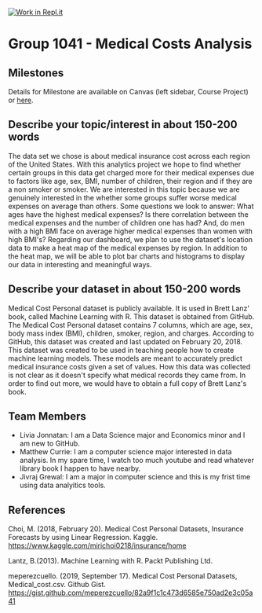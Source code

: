 [![Work in Repl.it](https://classroom.github.com/assets/work-in-replit-14baed9a392b3a25080506f3b7b6d57f295ec2978f6f33ec97e36a161684cbe9.svg)](https://classroom.github.com/online_ide?assignment_repo_id=358631&assignment_repo_type=GroupAssignmentRepo)
# Group 1041 - Medical Costs Analysis

## Milestones

Details for Milestone are available on Canvas (left sidebar, Course Project) or [here](https://firas.moosvi.com/courses/data301/project/milestone01.html).

## Describe your topic/interest in about 150-200 words

The data set we chose is about medical insurance cost across each region of the United States. With this analytics project we hope to find whether certain groups in this data get charged more for their medical expenses due to factors like age, sex, BMI, number of children, their region and if they are a non smoker or smoker. We are interested in this topic because we are genuinely interested in the whether some groups suffer worse medical expenses on average than others. Some questions we look to answer: What ages have the highest medical expenses? Is there correlation between the medical expenses and the number of children one has had? And, do men with a high BMI face on average higher medical expenses than women with high BMI's? Regarding our dashboard, we plan to use the dataset's location data to make a heat map of the medical expenses by region. In addition to the heat map, we will be able to plot bar charts and histograms to display our data in interesting and meaningful ways.  

## Describe your dataset in about 150-200 words

Medical Cost Personal dataset is publicly available. It is used in Brett Lanz’ book, called Machine Learning with R. This dataset is obtained from GitHub. The Medical Cost Personal dataset contains 7 columns, which are age, sex, body mass index (BMI), children, smoker, region, and charges. According to GitHub, this dataset was created and last updated on February 20, 2018. This dataset was created to be used in teaching people how to create machine learning models. These models are meant to accurately predict medical insurance costs given a set of values. How this data was collected is not clear as it doesn't specify what medical records they came from. In order to find out more, we would have to obtain a full copy of Brett Lanz's book.     

## Team Members

- Livia Jonnatan: I am a Data Science major and Economics minor and I am new to GitHub.
- Matthew Currie: I am a computer science major interested in data analysis. In my spare time, I watch too much youtube and read whatever library book I happen to have nearby.
- Jivraj Grewal: I am a major in computer science and this is my frist time using data analyitics tools. 

## References

Choi, M. (2018, February 20). Medical Cost Personal Datasets, Insurance Forecasts by using Linear Regression. Kaggle. 
https://www.kaggle.com/mirichoi0218/insurance/home
   
Lantz, B.(2013). Machine Learning with R. Packt Publishing Ltd.

meperezcuello. (2019, September 17). Medical Cost Personal Datasets, Medical_cost.csv. Github Gist.
https://gist.github.com/meperezcuello/82a9f1c1c473d6585e750ad2e3c05a41


